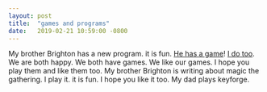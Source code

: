 ```yaml
---
layout: post
title:  "games and programs"
date:   2019-02-21 10:59:00 -0800
---
```

My brother Brighton has a new program. it is fun. [He has a game](https://github.com/brightonmaxwellross/dice.rb/blob/master/dice.rb)! [I do too](https://github.com/ragesoss/eviegem.org/blob/master/ruby/zelda.rb). We are both happy.
We both have games. We like our games. I hope you play them and like them too. My brother Brighton is writing about magic the gathering.
I play it. it is fun. I hope you like it too. My dad plays keyforge.
